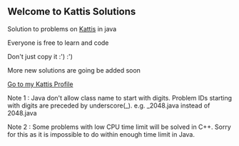 ## Welcome to Kattis Solutions

Solution to problems on [Kattis](https://open.kattis.com) in java

Everyone is free to learn and code

Don't just copy it :') :')

More new solutions are going be added soon

[Go to my Kattis Profile](https://open.kattis.com/users/khin-nyunt)

Note 1 : Java don't allow class name to start with digits. Problem IDs starting with digits are preceded by underscore(_). e.g. _2048.java instead of 2048.java

Note 2 : Some problems with low CPU time limit will be solved in C++. Sorry for this as it is impossible to do within enough time limit in Java. 
